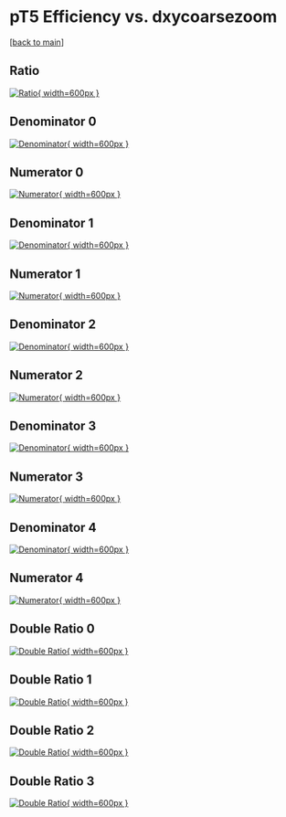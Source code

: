 # pT5 Efficiency vs. dxycoarsezoom

[[back to main](./)]



## Ratio

[![Ratio](../mtv/var/pT5_base_13_1_eff_dxycoarsezoom.png){ width=600px }](../mtv/var/pT5_base_13_1_eff_dxycoarsezoom.pdf)

## Denominator 0

[![Denominator](../mtv/den/pT5_base_13_1_eff_dxycoarsezoom_den0.png){ width=600px }](../mtv/den/pT5_base_13_1_eff_dxycoarsezoom_den0.pdf)

## Numerator 0

[![Numerator](../mtv/num/pT5_base_13_1_eff_dxycoarsezoom_num0.png){ width=600px }](../mtv/num/pT5_base_13_1_eff_dxycoarsezoom_num0.pdf)

## Denominator 1

[![Denominator](../mtv/den/pT5_base_13_1_eff_dxycoarsezoom_den1.png){ width=600px }](../mtv/den/pT5_base_13_1_eff_dxycoarsezoom_den1.pdf)

## Numerator 1

[![Numerator](../mtv/num/pT5_base_13_1_eff_dxycoarsezoom_num1.png){ width=600px }](../mtv/num/pT5_base_13_1_eff_dxycoarsezoom_num1.pdf)

## Denominator 2

[![Denominator](../mtv/den/pT5_base_13_1_eff_dxycoarsezoom_den2.png){ width=600px }](../mtv/den/pT5_base_13_1_eff_dxycoarsezoom_den2.pdf)

## Numerator 2

[![Numerator](../mtv/num/pT5_base_13_1_eff_dxycoarsezoom_num2.png){ width=600px }](../mtv/num/pT5_base_13_1_eff_dxycoarsezoom_num2.pdf)

## Denominator 3

[![Denominator](../mtv/den/pT5_base_13_1_eff_dxycoarsezoom_den3.png){ width=600px }](../mtv/den/pT5_base_13_1_eff_dxycoarsezoom_den3.pdf)

## Numerator 3

[![Numerator](../mtv/num/pT5_base_13_1_eff_dxycoarsezoom_num3.png){ width=600px }](../mtv/num/pT5_base_13_1_eff_dxycoarsezoom_num3.pdf)

## Denominator 4

[![Denominator](../mtv/den/pT5_base_13_1_eff_dxycoarsezoom_den4.png){ width=600px }](../mtv/den/pT5_base_13_1_eff_dxycoarsezoom_den4.pdf)

## Numerator 4

[![Numerator](../mtv/num/pT5_base_13_1_eff_dxycoarsezoom_num4.png){ width=600px }](../mtv/num/pT5_base_13_1_eff_dxycoarsezoom_num4.pdf)

## Double Ratio 0

[![Double Ratio](../mtv/ratio/pT5_base_13_1_eff_dxycoarsezoom_ratio0.png){ width=600px }](../mtv/ratio/pT5_base_13_1_eff_dxycoarsezoom_ratio0.pdf)

## Double Ratio 1

[![Double Ratio](../mtv/ratio/pT5_base_13_1_eff_dxycoarsezoom_ratio1.png){ width=600px }](../mtv/ratio/pT5_base_13_1_eff_dxycoarsezoom_ratio1.pdf)

## Double Ratio 2

[![Double Ratio](../mtv/ratio/pT5_base_13_1_eff_dxycoarsezoom_ratio2.png){ width=600px }](../mtv/ratio/pT5_base_13_1_eff_dxycoarsezoom_ratio2.pdf)

## Double Ratio 3

[![Double Ratio](../mtv/ratio/pT5_base_13_1_eff_dxycoarsezoom_ratio3.png){ width=600px }](../mtv/ratio/pT5_base_13_1_eff_dxycoarsezoom_ratio3.pdf)

